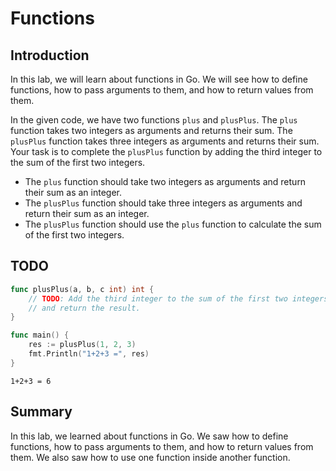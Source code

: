 # Functions

## Introduction

In this lab, we will learn about functions in Go. We will see how to define functions, how to pass arguments to them, and how to return values from them.

In the given code, we have two functions `plus` and `plusPlus`. The `plus` function takes two integers as arguments and returns their sum. The `plusPlus` function takes three integers as arguments and returns their sum. Your task is to complete the `plusPlus` function by adding the third integer to the sum of the first two integers.

- The `plus` function should take two integers as arguments and return their sum as an integer.
- The `plusPlus` function should take three integers as arguments and return their sum as an integer.
- The `plusPlus` function should use the `plus` function to calculate the sum of the first two integers.

## TODO

```go
func plusPlus(a, b, c int) int {
    // TODO: Add the third integer to the sum of the first two integers
    // and return the result.
}

func main() {
    res := plusPlus(1, 2, 3)
    fmt.Println("1+2+3 =", res)
}
```

```
1+2+3 = 6
```

## Summary

In this lab, we learned about functions in Go. We saw how to define functions, how to pass arguments to them, and how to return values from them. We also saw how to use one function inside another function.
